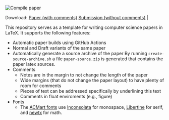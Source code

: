 ![Compile paper](../../workflows/Compile%20paper/badge.svg)

Download:
[Paper (with comments)](../../releases/latest/download/paper.pdf)
[Submission (without comments)](../../releases/latest/download/submission.pdf) |

This repository serves as a template for writing computer science papers in LaTeX. It supports
the following features:

  - Automatic paper builds using GitHub Actions
  - Normal and Draft variants of the same paper
  - Automatically generate a source archive of the paper
    By running `create-source-archive.sh` a file `paper-source.zip` is
    generated that contains the paper latex sources.
  - Comments
    - Notes are in the margin to not change the length of the paper
    - Wide margins (that do not change the paper layout) to have plenty
      of room for comments
    - Pieces of text can be addressed specifically by underlining this text
    - Comments in float enviroments (e.g., figure)
  - Fonts
    - The [ACMart fonts](https://github.com/opencompl/paper-template/blob/master/acmart.cls#L720-L728)
      use [Inconsolata](https://ctan.org/pkg/inconsolata?lang=en) for monospace, 
      [Libertine](https://ctan.org/pkg/libertine?lang=en) for serif, and [newtx](https://ctan.org/pkg/newtx?lang=en) for math.
